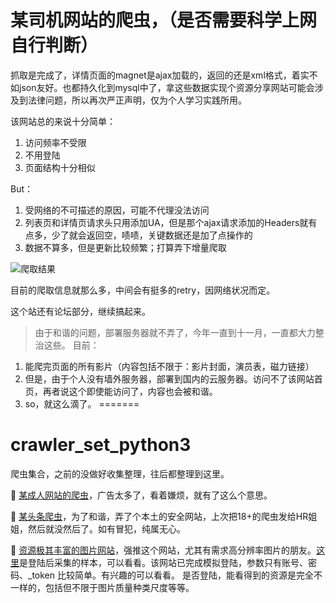 # 某司机网站的爬虫，（是否需要科学上网自行判断）

抓取是完成了，详情页面的magnet是ajax加载的，返回的还是xml格式，着实不如json友好。也都持久化到mysql中了，拿这些数据实现个资源分享网站可能会涉及到法律问题，所以再次严正声明，仅为个人学习实践所用。

该网站总的来说十分简单：
1. 访问频率不受限
2. 不用登陆
3. 页面结构十分相似


But：
1. 受网络的不可描述的原因，可能不代理没法访问
2. 列表页和详情页请求头只用添加UA，但是那个ajax请求添加的Headers就有点多，少了就会返回空，啧啧，关键数据还是加了点操作的
3. 数据不算多，但是更新比较频繁；打算弄下增量爬取

![爬取结果](https://user-images.githubusercontent.com/40299549/111987756-8fb86800-8b4a-11eb-98e8-96bd734a2ea3.png)

目前的爬取信息就那么多，中间会有挺多的retry，因网络状况而定。

这个站还有论坛部分，继续搞起来。

> 由于和谐的问题，部署服务器就不弄了，今年一直到十一月，一直都大力整治这些。
目前：
  1. 能爬完页面的所有影片（内容包括不限于：影片封面，演员表，磁力链接）
  2. 但是，由于个人没有墙外服务器，部署到国内的云服务器。访问不了该网站首页，再者说这个即使能访问了，内容也会被和谐。
  3. so，就这么滴了。
=======
# crawler_set_python3
爬虫集合，之前的没做好收集整理，往后都整理到这里。

🔞 [某成人网站的爬虫](https://github.com/Achang0121/crawler_set_python3/tree/JavBus)，广告太多了，看着嫌烦，就有了这么个意思。

🌱 [某头条爬虫](https://github.com/Achang0121/crawler_set_python3/tree/ToutiaoNews)，为了和谐，弄了个本土的安全网站，上次把18+的爬虫发给HR姐姐，然后就没然后了。如有冒犯，纯属无心。

👀 [资源极其丰富的图片网站](https://github.com/Achang0121/crawler_set_python3/tree/main/wallhaven)，强推这个网站，尤其有需求高分辨率图片的朋友。[这里](https://github.com/Achang0121/crawler_set_python3/tree/main/wallhaven/images)是登陆后采集的样本，可以看看。该网站已完成模拟登陆，参数只有账号、密码、_token 比较简单。有兴趣的可以看看。
是否登陆，能看得到的资源是完全不一样的，包括但不限于图片质量种类尺度等等。
